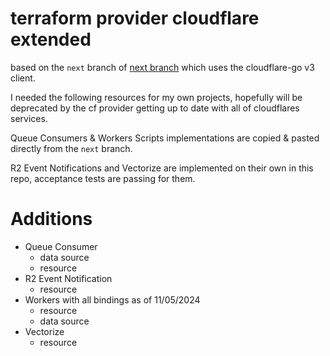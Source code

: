 # terraform provider cloudflare extended

based on the `next` branch of [next branch](terraform-provider-cloudflare)
which uses the cloudflare-go v3 client.

I needed the following resources for my own projects, hopefully will be deprecated
by the cf provider getting up to date with all of cloudflares services.

Queue Consumers & Workers Scripts implementations are copied & pasted directly
from the `next` branch.

R2 Event Notifications and Vectorize are implemented on their own in this repo,
acceptance tests are passing for them.

# Additions

- Queue Consumer
  - data source
  - resource
- R2 Event Notification
  - resource
- Workers with all bindings as of 11/05/2024
  - resource
  - data source
- Vectorize
  - resource
